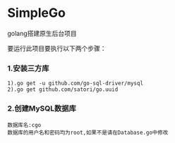 # SimpleGo
golang搭建原生后台项目

要运行此项目要执行以下两个步骤：<br>
### 1.安装三方库 <br>
    1).go get -u github.com/go-sql-driver/mysql 
    2).go get github.com/satori/go.uuid 
### 2.创建MySQL数据库 <br>
    数据库名:cgo 
    数据库的用户名和密码均为root,如果不是请在Database.go中修改 
